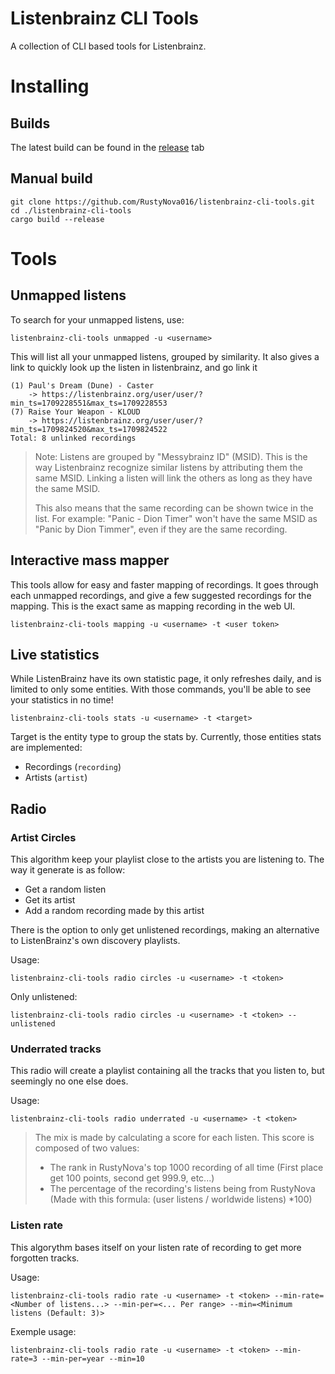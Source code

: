 # Listenbrainz CLI Tools

A collection of CLI based tools for Listenbrainz.

# Installing
## Builds
The latest build can be found in the [release](https://github.com/RustyNova016/listenbrainz-cli-tools/releases) tab

## Manual build
```shell
git clone https://github.com/RustyNova016/listenbrainz-cli-tools.git
cd ./listenbrainz-cli-tools
cargo build --release
```

# Tools
## Unmapped listens 
To search for your unmapped listens, use:
```shell
listenbrainz-cli-tools unmapped -u <username>
```

This will list all your unmapped listens, grouped by similarity. 
It also gives a link to quickly look up the listen in listenbrainz, and go link it

```
(1) Paul's Dream (Dune) - Caster
    -> https://listenbrainz.org/user/user/?min_ts=1709228551&max_ts=1709228553
(7) Raise Your Weapon - KLOUD
    -> https://listenbrainz.org/user/user/?min_ts=1709824520&max_ts=1709824522
Total: 8 unlinked recordings
```

> Note: Listens are grouped by "Messybrainz ID" (MSID). This is the way Listenbrainz recognize similar listens 
> by attributing them the same MSID. Linking a listen will link the others as long as they have the same MSID.
> 
> This also means that the same recording can be shown twice in the list. 
> For example: "Panic - Dion Timer" won't have the same MSID as "Panic by Dion Timmer", even if they are the same recording.

## Interactive mass mapper

This tools allow for easy and faster mapping of recordings. It goes through each unmapped recordings, 
and give a few suggested recordings for the mapping. This is the exact same as mapping recording in the web UI.

```shell
listenbrainz-cli-tools mapping -u <username> -t <user token>
```

## Live statistics

While ListenBrainz have its own statistic page, it only refreshes daily, and is limited to only some entities.
With those commands, you'll be able to see your statistics in no time!

```shell
listenbrainz-cli-tools stats -u <username> -t <target>
```

Target is the entity type to group the stats by. Currently, those entities stats are implemented:
- Recordings (`recording`)
- Artists (`artist`)

## Radio

### Artist Circles

This algorithm keep your playlist close to the artists you are listening to. The way it generate is as follow:

- Get a random listen
- Get its artist
- Add a random recording made by this artist

There is the option to only get unlistened recordings, making an alternative to ListenBrainz's own discovery playlists.

Usage:
```shell
listenbrainz-cli-tools radio circles -u <username> -t <token>
```

Only unlistened:
```shell
listenbrainz-cli-tools radio circles -u <username> -t <token> --unlistened
```

### Underrated tracks

This radio will create a playlist containing all the tracks that you listen to, but seemingly no one else does. 

Usage:
```shell
listenbrainz-cli-tools radio underrated -u <username> -t <token>
```

> The mix is made by calculating a score for each listen. This score is composed of two values:<br>
> - The rank in RustyNova's top 1000 recording of all time (First place get 100 points, second get 999.9, etc...)<br>
> - The percentage of the recording's listens being from RustyNova (Made with this formula: (user listens / worldwide listens) *100)<br>

### Listen rate

This algorythm bases itself on your listen rate of recording to get more forgotten tracks. 

Usage:
```shell
listenbrainz-cli-tools radio rate -u <username> -t <token> --min-rate=<Number of listens...> --min-per=<... Per range> --min=<Minimum listens (Default: 3)>
```

Exemple usage:
```shell
listenbrainz-cli-tools radio rate -u <username> -t <token> --min-rate=3 --min-per=year --min=10
```